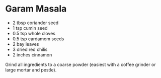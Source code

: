 # Garam Masala

- 2 tbsp coriander seed
- 1 tsp cumin seed
- 0.5 tsp whole cloves
- 0.5 tsp cardamom seeds
- 2 bay leaves
- 3 dried red chilis
- 2 inches cinnamon

Grind all ingredients to a coarse powder (easiest with a coffee grinder or large
mortar and pestle).
